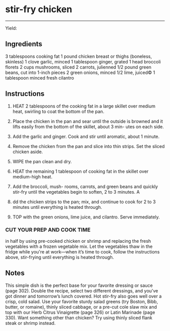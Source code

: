 # stir-fry chicken
---
Yield: 

## Ingredients
3 tablespoons cooking fat
1 pound chicken breast or thighs
(boneless, skinless)
1 clove garlic, minced
1 tablespoon ginger, grated
1 head broccoli florets
2 cups mushrooms, sliced
2 carrots, julienned
1/2 pound green beans, cut into 1-inch pieces
2 green onions, minced
1/2 lime, juiced©
1 tablespoon minced fresh cilantro

## Instructions
1. HEAT 2 tablespoons of the cooking fat in a large skillet over
medium heat, swirling to coat the bottom of the pan. 
2. Place
the chicken in the pan and sear until the outside is browned
and it lifts easily from the bottom of the skillet, about 3 min-
utes on each side.
3.  Add the garlic and ginger. Cook and stir
until aromatic, about 1 minute. 
4. Remove the chicken from the
pan and slice into thin strips. Set the sliced chicken aside.
5. WIPE the pan clean and dry.
6. HEAT the remaining 1 tablespoon of cooking fat in the
skillet over medium-high heat. 

7. Add the broccoli, mush-
rooms, carrots, and green beans and quickly stir-fry until
the vegetables begin to soften, 2 to 3 minutes. A
8. dd the
chicken strips to the pan; mix, and continue to cook for 2 to 
3 minutes until everything is heated through.
9. TOP with the green onions, lime juice, and cilantro. Serve
immediately.



### CUT YOUR PREP AND COOK TIME 
in half by using pre-cooked chicken or shrimp and replacing the fresh
vegetables with a frozen vegetable mix. Let the vegetables thaw in
the fridge while you're at work—when it’s time to cook, follow
the instructions above, stir-frying until everything is heated through.



## Notes
















This simple dish is the perfect base for
your favorite dressing or sauce (page
302). Double the recipe, select two
different dressings, and you've got
dinner and tomorrow’s lunch covered.
Hot stir-fry also goes well over a crisp,
cold salad. Use your favorite sturdy
salad greens (try Boston, Bibb, butter,
or romaine), thinly sliced cabbage, or
a pre-cut cole slaw mix and top with
our Herb Citrus Vinaigrette (page 326)
or Latin Marinade (page 330). Want
something other than chicken? Try using
thinly sliced flank steak or shrimp instead.